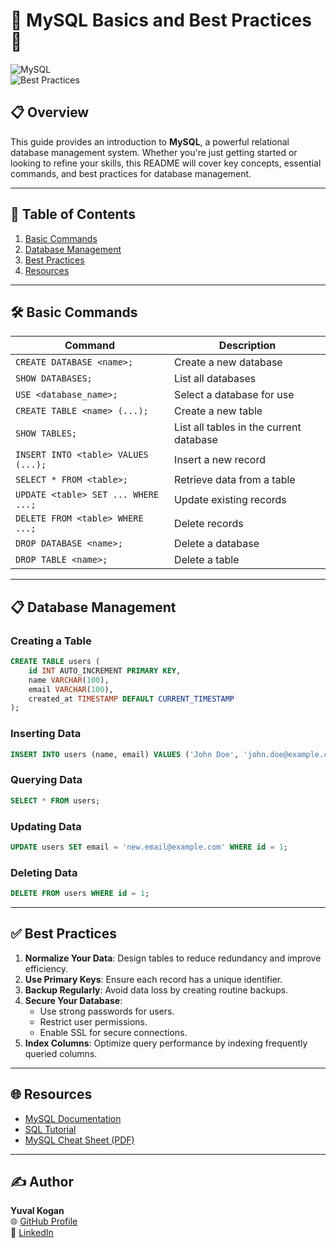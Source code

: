 # 🐬 MySQL Basics and Best Practices 💾  

![MySQL](https://img.shields.io/badge/MySQL-DatabaseManagement-blue?style=flat-square)  
![Best Practices](https://img.shields.io/badge/Best%20Practices-Essential-green?style=flat-square)  

## 📋 Overview  
This guide provides an introduction to **MySQL**, a powerful relational database management system. Whether you're just getting started or looking to refine your skills, this README will cover key concepts, essential commands, and best practices for database management.  

---

## 📂 Table of Contents   
1. [Basic Commands](#-basic-commands)  
2. [Database Management](#-database-management)  
3. [Best Practices](#-best-practices)  
4. [Resources](#-resources)  

---

## 🛠️ Basic Commands  
| **Command**                              | **Description**                            |  
|------------------------------------------|--------------------------------------------|  
| `CREATE DATABASE <name>;`               | Create a new database                      |  
| `SHOW DATABASES;`                       | List all databases                         |  
| `USE <database_name>;`                  | Select a database for use                  |  
| `CREATE TABLE <name> (...);`            | Create a new table                         |  
| `SHOW TABLES;`                          | List all tables in the current database    |  
| `INSERT INTO <table> VALUES (...);`     | Insert a new record                        |  
| `SELECT * FROM <table>;`                | Retrieve data from a table                 |  
| `UPDATE <table> SET ... WHERE ...;`     | Update existing records                    |  
| `DELETE FROM <table> WHERE ...;`        | Delete records                             |  
| `DROP DATABASE <name>;`                 | Delete a database                          |  
| `DROP TABLE <name>;`                    | Delete a table                             |  

---

## 📋 Database Management  

### Creating a Table  
```sql
CREATE TABLE users (
    id INT AUTO_INCREMENT PRIMARY KEY,  
    name VARCHAR(100),  
    email VARCHAR(100),  
    created_at TIMESTAMP DEFAULT CURRENT_TIMESTAMP  
);
```  

### Inserting Data  
```sql
INSERT INTO users (name, email) VALUES ('John Doe', 'john.doe@example.com');  
```  

### Querying Data  
```sql
SELECT * FROM users;  
```  

### Updating Data  
```sql
UPDATE users SET email = 'new.email@example.com' WHERE id = 1;  
```  

### Deleting Data  
```sql
DELETE FROM users WHERE id = 1;  
```  

---

## ✅ Best Practices  
1. **Normalize Your Data**: Design tables to reduce redundancy and improve efficiency.  
2. **Use Primary Keys**: Ensure each record has a unique identifier.  
3. **Backup Regularly**: Avoid data loss by creating routine backups.  
4. **Secure Your Database**:  
   - Use strong passwords for users.  
   - Restrict user permissions.  
   - Enable SSL for secure connections.  
5. **Index Columns**: Optimize query performance by indexing frequently queried columns.  

---

## 🌐 Resources  
- [MySQL Documentation](https://dev.mysql.com/doc/)  
- [SQL Tutorial](https://www.w3schools.com/sql/)  
- [MySQL Cheat Sheet (PDF)](https://cheatography.com/davechild/cheat-sheets/mysql/)  

---

## ✍️ Author  
**Yuval Kogan**    
🌐 [GitHub Profile](https://github.com/KoganTheDev)  
📇 [LinkedIn](https://www.linkedin.com/in/yuval-kogan)  